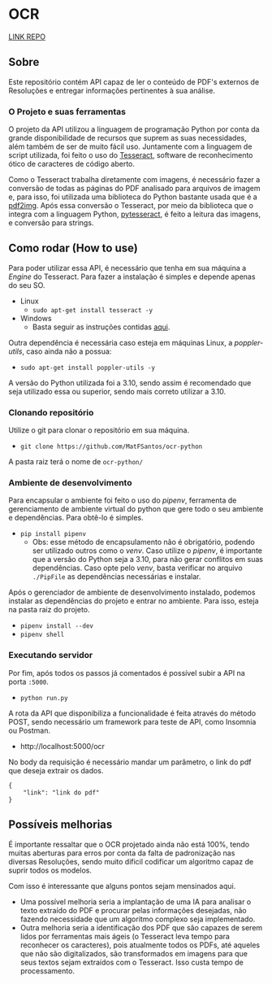 # OCR

[LINK REPO](https://github.com/MatFSantos/ocr-python)
## Sobre
Este repositório contém API capaz de ler o conteúdo de PDF's externos de Resoluções e entregar informações pertinentes à sua análise.

### O Projeto e suas ferramentas
O projeto da API utilizou a linguagem de programação Python por conta da grande disponibilidade de recursos que suprem as suas necessidades, além também de ser de muito fácil uso. Juntamente com a linguagem de script utilizada, foi feito o uso do [Tesseract](https://github.com/tesseract-ocr/tesseract), software de reconhecimento ótico de caracteres de código aberto.

Como o Tesseract trabalha diretamente com imagens, é necessário fazer a conversão de todas as páginas do PDF analisado para arquivos de imagem e, para isso, foi utilizada uma biblioteca do Python bastante usada que é a [pdf2img](https://pypi.org/project/pdf2image/). Após essa conversão o Tesseract, por meio da biblioteca que o integra com a linguagem Python, [pytesseract](https://pypi.org/project/pytesseract/), é feito a leitura das imagens, e conversão para strings.

## Como rodar (How to use)

Para poder utilizar essa API, é necessário que tenha em sua máquina a *Engine* do Tesseract. Para fazer a instalação é simples e depende apenas do seu SO.
- Linux
    - ```sudo apt-get install tesseract -y```
- Windows
    - Basta seguir as instruções contidas [aqui](https://tesseract-ocr.github.io/tessdoc/Installation.html).

Outra dependência é necessária caso esteja em máquinas Linux, a *poppler-utils*, caso ainda não a possua:
- ```sudo apt-get install poppler-utils -y```

A versão do Python utilizada foi a 3.10, sendo assim é recomendado que seja utilizado essa ou superior, sendo mais correto utilizar a 3.10.

### Clonando repositório
Utilize o git para clonar o repositório em sua máquina.
- ```git clone https://github.com/MatFSantos/ocr-python```

A pasta raiz terá o nome de ```ocr-python/```

### Ambiente de desenvolvimento
Para encapsular o ambiente foi feito o uso do *pipenv*, ferramenta de gerenciamento de ambiente virtual do python que gere todo o seu ambiente e dependências. Para obtê-lo é simples.
- ```pip install pipenv```
    - Obs: esse método de encapsulamento não é obrigatório, podendo ser utilizado outros como o *venv*. Caso utilize o *pipenv*, é importante que a versão do Python seja a 3.10, para não gerar conflitos em suas dependências. Caso opte pelo *venv*, basta verificar no arquivo ```./PipFile``` as dependências necessárias e instalar.

Após o gerenciador de ambiente de desenvolvimento instalado, podemos instalar as dependências do projeto e entrar no ambiente. Para isso, esteja na pasta raiz do projeto.
- ```pipenv install --dev```
- ```pipenv shell```

### Executando servidor

Por fim, após todos os passos já comentados é possível subir a API na porta ```:5000```.
- ```python run.py```

A rota da API que disponibiliza a funcionalidade é feita através do método POST, sendo necessário um framework para teste de API, como Insomnia ou Postman.
- http://localhost:5000/ocr

No body da requisição é necessário mandar um parâmetro, o link do pdf que deseja extrair os dados.
```
{
    "link": "link do pdf"
}
```

## Possíveis melhorias
É importante ressaltar que o OCR projetado ainda não está 100%, tendo muitas aberturas para erros por conta da falta de padronização nas diversas Resoluções, sendo muito dificil codificar um algoritmo capaz de suprir todos os modelos.

Com isso é interessante que alguns pontos sejam mensinados aqui.
- Uma possível melhoria seria a implantação de uma IA para analisar o texto extraído do PDF e procurar pelas informações desejadas, não fazendo necessidade que um algoritmo complexo seja implementado.
- Outra melhoria seria a identificação dos PDF que são capazes de serem lidos por ferramentas mais ágeis (o Tesseract leva tempo para reconhecer os caracteres), pois atualmente todos os PDFs, até aqueles que não são digitalizados, são transformados em imagens para que seus textos sejam extraídos com o Tesseract. Isso custa tempo de processamento.

